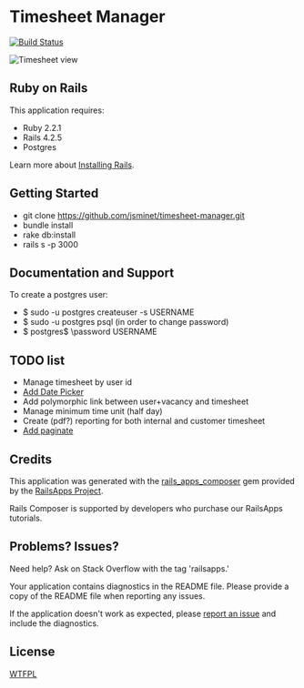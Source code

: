 Timesheet Manager
========================
[![Build Status](https://travis-ci.org/jsminet/timesheet-manager.svg?branch=master)](https://travis-ci.org/jsminet/timesheet-manager)

![Timesheet view](https://cloud.githubusercontent.com/assets/8916453/15301311/6b3bc664-1bad-11e6-9a80-200d982d70bf.PNG)

Ruby on Rails
-------------

This application requires:

- Ruby 2.2.1
- Rails 4.2.5
- Postgres

Learn more about [Installing Rails](http://railsapps.github.io/installing-rails.html).

Getting Started
---------------

- git clone https://github.com/jsminet/timesheet-manager.git
- bundle install
- rake db:install
- rails s -p 3000

Documentation and Support
-------------------------

To create a postgres user:

- $ sudo -u postgres createuser -s USERNAME
- $ sudo -u postgres psql (in order to change password)
- $ postgres$ \password USERNAME

TODO list
---------

- Manage timesheet by user id
- [Add Date Picker](https://github.com/eternicode/bootstrap-datepicker)
- Add polymorphic link between user+vacancy and timesheet
- Manage minimum time unit (half day)
- Create (pdf?) reporting for both internal and customer timesheet
- [Add paginate](https://github.com/mislav/will_paginate)

Credits
-------

This application was generated with the [rails_apps_composer](https://github.com/RailsApps/rails_apps_composer) gem
provided by the [RailsApps Project](http://railsapps.github.io/).

Rails Composer is supported by developers who purchase our RailsApps tutorials.

Problems? Issues?
-----------------

Need help? Ask on Stack Overflow with the tag 'railsapps.'

Your application contains diagnostics in the README file. Please provide a copy of the README file when reporting any issues.

If the application doesn't work as expected, please [report an issue](https://github.com/RailsApps/rails_apps_composer/issues)
and include the diagnostics.

License
-------

[WTFPL](https://fr.wikipedia.org/wiki/WTFPL)
